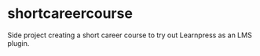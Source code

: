 # shortcareercourse
Side project creating a short career course to try out Learnpress as an LMS plugin.
